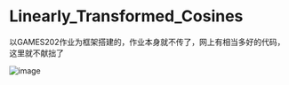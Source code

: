 # Linearly_Transformed_Cosines
以GAMES202作业为框架搭建的，作业本身就不传了，网上有相当多好的代码，这里就不献拙了

![image](https://user-images.githubusercontent.com/109077418/220662052-a52de0c5-3326-4ce5-b20e-174b3ca7dd2d.png)
